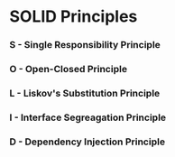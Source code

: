 # SOLID Principles

### S - Single Responsibility Principle
### O - Open-Closed Principle
### L - Liskov's Substitution Principle
### I - Interface Segreagation Principle
### D - Dependency Injection Principle
